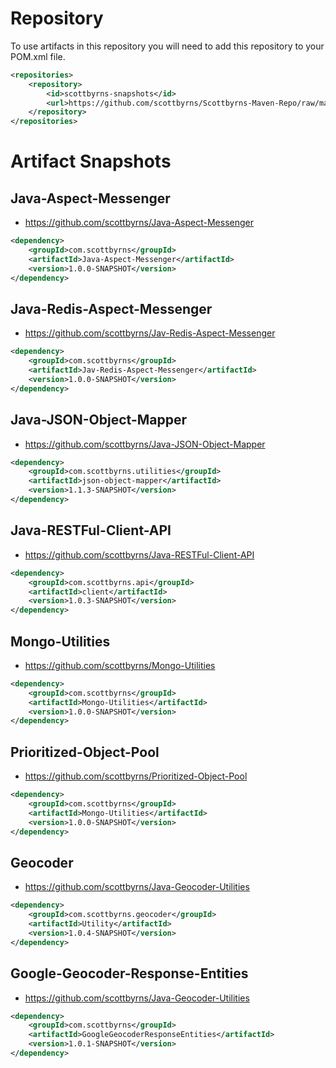 # Repository

To use artifacts in this repository you will need to add this repository to your POM.xml file.

```xml
<repositories>
    <repository>
        <id>scottbyrns-snapshots</id>
        <url>https://github.com/scottbyrns/Scottbyrns-Maven-Repo/raw/master/snapshots</url>
    </repository>
</repositories>
```

# Artifact Snapshots

## Java-Aspect-Messenger

* https://github.com/scottbyrns/Java-Aspect-Messenger 

```xml
<dependency>
    <groupId>com.scottbyrns</groupId>
    <artifactId>Java-Aspect-Messenger</artifactId>
    <version>1.0.0-SNAPSHOT</version>
</dependency>
```

## Java-Redis-Aspect-Messenger

* https://github.com/scottbyrns/Jav-Redis-Aspect-Messenger

```xml
<dependency>
    <groupId>com.scottbyrns</groupId>
    <artifactId>Jav-Redis-Aspect-Messenger</artifactId>
    <version>1.0.0-SNAPSHOT</version>
</dependency>
```

## Java-JSON-Object-Mapper

* https://github.com/scottbyrns/Java-JSON-Object-Mapper

```xml
<dependency>
    <groupId>com.scottbyrns.utilities</groupId>
    <artifactId>json-object-mapper</artifactId>
    <version>1.1.3-SNAPSHOT</version>
</dependency>
```

## Java-RESTFul-Client-API

* https://github.com/scottbyrns/Java-RESTFul-Client-API

```xml
<dependency>
    <groupId>com.scottbyrns.api</groupId>
    <artifactId>client</artifactId>
    <version>1.0.3-SNAPSHOT</version>
</dependency>
```

## Mongo-Utilities

* https://github.com/scottbyrns/Mongo-Utilities

```xml
<dependency>
    <groupId>com.scottbyrns</groupId>
    <artifactId>Mongo-Utilities</artifactId>
    <version>1.0.0-SNAPSHOT</version>
</dependency>
```

## Prioritized-Object-Pool

* https://github.com/scottbyrns/Prioritized-Object-Pool

```xml
<dependency>
    <groupId>com.scottbyrns</groupId>
    <artifactId>Mongo-Utilities</artifactId>
    <version>1.0.0-SNAPSHOT</version>
</dependency>
```

## Geocoder

* https://github.com/scottbyrns/Java-Geocoder-Utilities

```xml
<dependency>
    <groupId>com.scottbyrns.geocoder</groupId>
    <artifactId>Utility</artifactId>
    <version>1.0.4-SNAPSHOT</version>
</dependency>
```

## Google-Geocoder-Response-Entities

* https://github.com/scottbyrns/Java-Geocoder-Utilities

```xml
<dependency>
    <groupId>com.scottbyrns</groupId>
    <artifactId>GoogleGeocoderResponseEntities</artifactId>
    <version>1.0.1-SNAPSHOT</version>
</dependency>
```